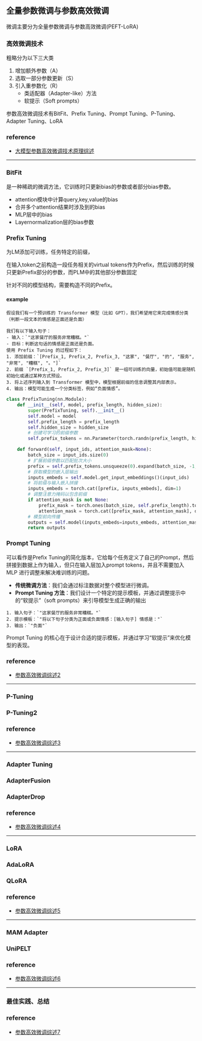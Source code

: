 ## 全量参数微调与参数高效微调
微调主要分为全量参数微调与参数高效微调(PEFT-LoRA)

### 高效微调技术
粗略分为以下三大类

1. 增加额外参数（A）
2. 选取一部分参数更新（S）
3. 引入重参数化（R）
   - 类适配器（Adapter-like）方法
   - 软提示（Soft prompts）

参数高效微调技术有BitFit、Prefix Tuning、Prompt Tuning、P-Tuning、Adapter Tuning、LoRA

### reference
- [大模型参数高效微调技术原理综述](https://zhuanlan.zhihu.com/p/635152813)

---

### BitFit
是一种稀疏的微调方法，它训练时只更新bias的参数或者部分bias参数。

- attention模块中计算query,key,value的bias
- 合并多个attention结果时涉及到的bias
- MLP层中的bias
- Layernormalization层的bias参数


### Prefix Tuning
为LM添加可训练，任务特定的前缀，

在输入token之前构造一段任务相关的virtual tokens作为Prefix，然后训练的时候只更新Prefix部分的参数，而PLM中的其他部分参数固定

针对不同的模型结构，需要构造不同的Prefix。

#### example
```text
假设我们有一个预训练的 Transformer 模型（比如 GPT），我们希望用它来完成情感分类（判断一段文本的情感是正面还是负面）

我们有以下输入句子：
- 输入：`"这家餐厅的服务非常糟糕。"`
- 目标：判断这句话的情感是正面还是负面。
使用 Prefix Tuning 的过程如下：
1. 添加前缀：`[Prefix_1, Prefix_2, Prefix_3, "这家", "餐厅", "的", "服务", "非常", "糟糕", "。"]`
2. 前缀 `[Prefix_1, Prefix_2, Prefix_3]` 是一组可训练的向量，初始值可能是随机初始化或通过某种方式预设。
3. 将上述序列输入到 Transformer 模型中，模型根据前缀的信息调整其内部表示。
4. 输出：模型可能生成一个分类标签，例如“负面情感”。
```

```python
class PrefixTuning(nn.Module):
    def __init__(self, model, prefix_length, hidden_size):
        super(PrefixTuning, self).__init__()
        self.model = model
        self.prefix_length = prefix_length
        self.hidden_size = hidden_size
        # 创建可学习的前缀参数
        self.prefix_tokens = nn.Parameter(torch.randn(prefix_length, hidden_size))

    def forward(self, input_ids, attention_mask=None):
        batch_size = input_ids.size(0)
        # 扩展前缀参数以匹配批次大小
        prefix = self.prefix_tokens.unsqueeze(0).expand(batch_size, -1, -1)
        # 获取模型的嵌入层输出
        inputs_embeds = self.model.get_input_embeddings()(input_ids)
        # 将前缀与输入嵌入拼接
        inputs_embeds = torch.cat([prefix, inputs_embeds], dim=1)
        # 调整注意力掩码以包含前缀
        if attention_mask is not None:
            prefix_mask = torch.ones(batch_size, self.prefix_length).to(attention_mask.device)
            attention_mask = torch.cat([prefix_mask, attention_mask], dim=1)
        # 模型前向传播
        outputs = self.model(inputs_embeds=inputs_embeds, attention_mask=attention_mask)
        return outputs
```


### Prompt Tuning

可以看作是Prefix Tuning的简化版本，它给每个任务定义了自己的Prompt，然后拼接到数据上作为输入，但只在输入层加入prompt tokens，并且不需要加入 MLP 进行调整来解决难训练的问题。

- **传统微调方法**：我们会通过标注数据对整个模型进行微调。
- **Prompt Tuning 方法**：我们设计一个特定的提示模板，并通过调整提示中的“软提示”（soft prompts）来引导模型生成正确的输出

```text
1. 输入句子：`"这家餐厅的服务非常糟糕。"`
2. 提示模板：`"将以下句子分类为正面或负面情感：[输入句子] 情感是："`
3. 输出：`"负面"`
```
Prompt Tuning 的核心在于设计合适的提示模板，并通过学习“软提示”来优化模型的表现。


### reference
- [参数高效微调综述2](https://zhuanlan.zhihu.com/p/635686756)

---

### P-Tuning



### P-Tuning2



### reference
- [参数高效微调综述3](https://zhuanlan.zhihu.com/p/635848732)

---

### Adapter Tuning



### AdapterFusion


### AdapterDrop


### reference
- [参数高效微调综述4](https://zhuanlan.zhihu.com/p/636038478)

---

### LoRA



### AdaLoRA


### QLoRA

### reference
- [参数高效微调综述5](https://zhuanlan.zhihu.com/p/636215898)

---

### MAM Adapter



### UniPELT



### reference
- [参数高效微调综述6](https://zhuanlan.zhihu.com/p/636362246)

---

### 最佳实践、总结


### reference
- [参数高效微调综述7](https://zhuanlan.zhihu.com/p/649755252)
